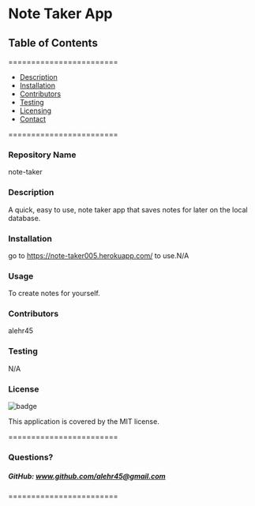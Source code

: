 
# Note Taker App


## **Table of Contents**
========================
* [Description](#description)
* [Installation](#installation)
* [Contributors](#contributors)
* [Testing](#Testing)
* [Licensing](#Licenses)
* [Contact](#questions)

========================

### **Repository Name**  
note-taker

### **Description**  
A quick, easy to use, note taker app that saves notes for later on the local database.

### **Installation**  
go to https://note-taker005.herokuapp.com/ to use.N/A

### **Usage**  
To create notes for yourself.

### **Contributors**  
alehr45

### **Testing**  
N/A

### **License**  
![badge](https://img.shields.io/badge/license-MIT-brightgreen)  

This application is covered by the MIT license. 

========================

### Questions?
##### GitHub: www.github.com/alehr45@gmail.com  

========================
